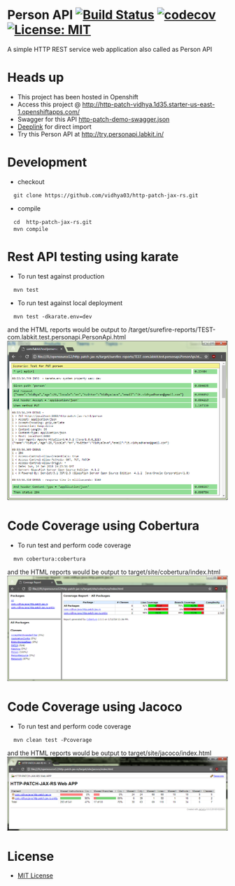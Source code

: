 # Person API [![Build Status](https://travis-ci.org/vidhya03/http-patch-jax-rs.svg?branch=master)](https://travis-ci.org/vidhya03/http-patch-jax-rs) [![codecov](https://codecov.io/gh/vidhya03/http-patch-jax-rs/branch/master/graph/badge.svg)](https://codecov.io/gh/vidhya03/http-patch-jax-rs) [![License: MIT](https://img.shields.io/badge/License-MIT-green.svg)](https://github.com/vidhya03/http-patch-jax-rs/blob/master/LICENSE.md)
A simple HTTP REST service  web application also called as Person API

# Heads up
- This project has been hosted in Openshift
- Access this project @ http://http-patch-vidhya.1d35.starter-us-east-1.openshiftapps.com/
- Swagger for this API [http-patch-demo-swagger.json](src/main/resources/http-patch-demo-swagger.json)
- [Deeplink](https://raw.githubusercontent.com/vidhya03/http-patch-jax-rs/master/src/main/resources/http-patch-demo-swagger.json) for direct import
- Try this Person API at http://try.personapi.labkit.in/

# Development
- checkout
 ```  
   git clone https://github.com/vidhya03/http-patch-jax-rs.git
```
- compile
```
  cd  http-patch-jax-rs.git
  mvn compile
```

# Rest API testing using karate
- To run test against production
```
  mvn test
```
- To run test against local deployment
```
  mvn test -dkarate.env=dev
```
and the HTML reports would be output to /target/surefire-reports/TEST-com.labkit.test.personapi.PersonApi.html 
![karate test Report](src/test/resources/karate-rest-api-test-reports.png) 
# Code Coverage using Cobertura
- To run test and perform code coverage
```
  mvn cobertura:cobertura
```
and the HTML reports would be output to target/site/cobertura/index.html
![Cobertura Code Coverage Report](src/test/resources/cobertura-html-reports.png) 
# Code Coverage using Jacoco
- To run test and perform code coverage
```
  mvn clean test -Pcoverage
```
and the HTML reports would be output to target/site/jacoco/index.html
![Jacoco Code Coverage Report](src/test/resources/jacoco-html-reports.png) 

# License
* [MIT License](https://github.com/vidhya03/http-patch-jax-rs/blob/master/LICENSE.md)